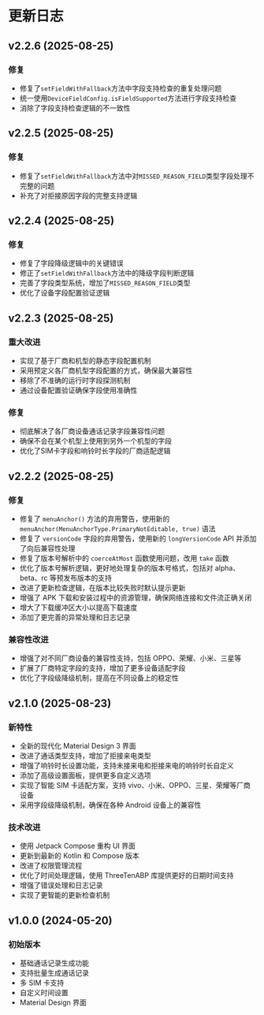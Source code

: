 # 更新日志

## v2.2.6 (2025-08-25)

### 修复
- 修复了`setFieldWithFallback`方法中字段支持检查的重复处理问题
- 统一使用`DeviceFieldConfig.isFieldSupported`方法进行字段支持检查
- 消除了字段支持检查逻辑的不一致性

## v2.2.5 (2025-08-25)

### 修复
- 修复了`setFieldWithFallback`方法中对`MISSED_REASON_FIELD`类型字段处理不完整的问题
- 补充了对拒接原因字段的完整支持逻辑

## v2.2.4 (2025-08-25)

### 修复
- 修复了字段降级逻辑中的关键错误
- 修正了`setFieldWithFallback`方法中的降级字段判断逻辑
- 完善了字段类型系统，增加了`MISSED_REASON_FIELD`类型
- 优化了设备字段配置验证逻辑

## v2.2.3 (2025-08-25)

### 重大改进
- 实现了基于厂商和机型的静态字段配置机制
- 采用预定义各厂商机型字段配置的方式，确保最大兼容性
- 移除了不准确的运行时字段探测机制
- 通过设备配置验证确保字段使用准确性

### 修复
- 彻底解决了各厂商设备通话记录字段兼容性问题
- 确保不会在某个机型上使用到另外一个机型的字段
- 优化了SIM卡字段和响铃时长字段的厂商适配逻辑

## v2.2.2 (2025-08-25)

### 修复
- 修复了 `menuAnchor()` 方法的弃用警告，使用新的 `menuAnchor(MenuAnchorType.PrimaryNotEditable, true)` 语法
- 修复了 `versionCode` 字段的弃用警告，使用新的 `longVersionCode` API 并添加了向后兼容性处理
- 修复了版本号解析中的 `coerceAtMost` 函数使用问题，改用 `take` 函数
- 优化了版本号解析逻辑，更好地处理复杂的版本号格式，包括对 alpha、beta、rc 等预发布版本的支持
- 改进了更新检查逻辑，在版本比较失败时默认提示更新
- 增强了 APK 下载和安装过程中的资源管理，确保网络连接和文件流正确关闭
- 增大了下载缓冲区大小以提高下载速度
- 添加了更完善的异常处理和日志记录

### 兼容性改进
- 增强了对不同厂商设备的兼容性支持，包括 OPPO、荣耀、小米、三星等
- 扩展了厂商特定字段的支持，增加了更多设备适配字段
- 优化了字段级降级机制，提高在不同设备上的稳定性

## v2.1.0 (2025-08-23)

### 新特性
- 全新的现代化 Material Design 3 界面
- 改进了通话类型支持，增加了拒接来电类型
- 增强了响铃时长设置功能，支持未接来电和拒接来电的响铃时长自定义
- 添加了高级设置面板，提供更多自定义选项
- 实现了智能 SIM 卡适配方案，支持 vivo、小米、OPPO、三星、荣耀等厂商设备
- 采用字段级降级机制，确保在各种 Android 设备上的兼容性

### 技术改进
- 使用 Jetpack Compose 重构 UI 界面
- 更新到最新的 Kotlin 和 Compose 版本
- 改进了权限管理流程
- 优化了时间处理逻辑，使用 ThreeTenABP 库提供更好的日期时间支持
- 增强了错误处理和日志记录
- 实现了更智能的更新检查机制

## v1.0.0 (2024-05-20)

### 初始版本
- 基础通话记录生成功能
- 支持批量生成通话记录
- 多 SIM 卡支持
- 自定义时间设置
- Material Design 界面